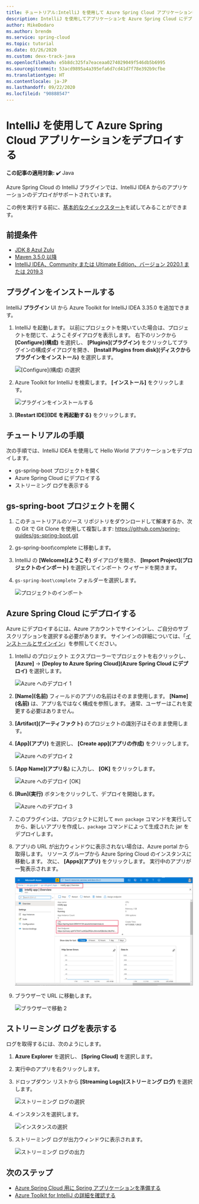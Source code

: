 ```yaml
---
title: チュートリアル:IntelliJ を使用して Azure Spring Cloud アプリケーションをデプロイする
description: IntelliJ を使用してアプリケーションを Azure Spring Cloud にデプロイします。
author: MikeDodaro
ms.author: brendm
ms.service: spring-cloud
ms.topic: tutorial
ms.date: 03/26/2020
ms.custom: devx-track-java
ms.openlocfilehash: e5b8dc325fa7eaceaa0274029049f546db5b6995
ms.sourcegitcommit: 53acd9895a4a395efa6d7cd41d7f78e392b9cfbe
ms.translationtype: HT
ms.contentlocale: ja-JP
ms.lasthandoff: 09/22/2020
ms.locfileid: "90888547"
---
```

# <a name="use-intellij-to-deploy-azure-spring-cloud-applications"></a>IntelliJ を使用して Azure Spring Cloud アプリケーションをデプロイする

**この記事の適用対象:** ✔️ Java

Azure Spring Cloud の IntelliJ プラグインでは、IntelliJ IDEA からのアプリケーションのデプロイがサポートされています。  

この例を実行する前に、[基本的なクイックスタート](spring-cloud-quickstart.md)を試してみることができます。

## <a name="prerequisites"></a>前提条件
* [JDK 8 Azul Zulu](https://docs.microsoft.com/java/azure/jdk/java-jdk-install?view=azure-java-stable&preserve-view=true)
* [Maven 3.5.0 以降](https://maven.apache.org/download.cgi)
* [IntelliJ IDEA、Community または Ultimate Edition、バージョン 2020.1 または 2019.3](https://www.jetbrains.com/idea/download/#section=windows)

## <a name="install-the-plug-in"></a>プラグインをインストールする
IntelliJ **プラグイン** UI から Azure Toolkit for IntelliJ IDEA 3.35.0 を追加できます。

1. IntelliJ を起動します。  以前にプロジェクトを開いていた場合は、プロジェクトを閉じて、ようこそダイアログを表示します。 右下のリンクから **[Configure]\(構成\)** を選択し、 **[Plugins]\(プラグイン\)** をクリックしてプラグインの構成ダイアログを開き、 **[Install Plugins from disk]\(ディスクからプラグインをインストール\)** を選択します。

    ![[Configure]\(構成\) の選択](media/spring-cloud-intellij-howto/configure-plugin-1.png)

1. Azure Toolkit for IntelliJ を検索します。  **[インストール]** をクリックします。

    ![プラグインをインストールする](media/spring-cloud-intellij-howto/install-plugin.png)

1. **[Restart IDE]\(IDE を再起動する\)** をクリックします。

## <a name="tutorial-procedures"></a>チュートリアルの手順
次の手順では、IntelliJ IDEA を使用して Hello World アプリケーションをデプロイします。

* gs-spring-boot プロジェクトを開く
* Azure Spring Cloud にデプロイする
* ストリーミング ログを表示する

## <a name="open-gs-spring-boot-project"></a>gs-spring-boot プロジェクトを開く

1. このチュートリアルのソース リポジトリをダウンロードして解凍するか、次の Git で Git Clone を使用して複製します: https://github.com/spring-guides/gs-spring-boot.git 
1. gs-spring-boot\complete に移動します。
1. IntelliJ の **[Welcome]\(ようこそ\)** ダイアログを開き、 **[Import Project]\(プロジェクトのインポート\)** を選択してインポート ウィザードを開きます。
1. `gs-spring-boot\complete` フォルダーを選択します。

    ![プロジェクトのインポート](media/spring-cloud-intellij-howto/import-project-1.png)

## <a name="deploy-to-azure-spring-cloud"></a>Azure Spring Cloud にデプロイする
Azure にデプロイするには、Azure アカウントでサインインし、ご自分のサブスクリプションを選択する必要があります。  サインインの詳細については、「[インストールとサインイン](https://docs.microsoft.com/azure/developer/java/toolkit-for-intellij/create-hello-world-web-app#installation-and-sign-in)」を参照してください。

1. IntelliJ のプロジェクト エクスプローラーでプロジェクトを右クリックし、 **[Azure]**  ->  **[Deploy to Azure Spring Cloud]\(Azure Spring Cloud にデプロイ\)** を選択します。

    ![Azure へのデプロイ 1](media/spring-cloud-intellij-howto/deploy-to-azure-1.png)

1. **[Name]\(名前\)** フィールドのアプリの名前はそのまま使用します。 **[Name]\(名前\)** は、アプリ名ではなく構成を参照します。 通常、ユーザーはこれを変更する必要はありません。
1. **[Artifact]\(アーティファクト\)** のプロジェクトの識別子はそのまま使用します。
1. **[App]\(アプリ\)** を選択し、 **[Create app]\(アプリの作成\)** をクリックします。

    ![Azure へのデプロイ 2](media/spring-cloud-intellij-howto/deploy-to-azure-2.png)

1. **[App Name]\(アプリ名\)** に入力し、 **[OK]** をクリックします。

    ![Azure へのデプロイ [OK]](media/spring-cloud-intellij-howto/deploy-to-azure-2a.png)

1. **[Run]\(実行\)** ボタンをクリックして、デプロイを開始します。 

    ![Azure へのデプロイ 3](media/spring-cloud-intellij-howto/deploy-to-azure-3.png)

1. このプラグインは、プロジェクトに対して `mvn package` コマンドを実行してから、新しいアプリを作成し、`package` コマンドによって生成された jar をデプロイします。

1. アプリの URL が出力ウィンドウに表示されない場合は、Azure portal から取得します。 リソース グループから Azure Spring Cloud のインスタンスに移動します。  次に、 **[Apps]\(アプリ\)** をクリックします。  実行中のアプリが一覧表示されます。

    ![テスト URL の取得](media/spring-cloud-intellij-howto/get-test-url.png)

1. ブラウザーで URL に移動します。

    ![ブラウザーで移動 2](media/spring-cloud-intellij-howto/navigate-in-browser-2.png)

## <a name="show-streaming-logs"></a>ストリーミング ログを表示する
ログを取得するには、次のようにします。
1. **Azure Explorer** を選択し、 **[Spring Cloud]** を選択します。
1. 実行中のアプリを右クリックします。
1. ドロップダウン リストから **[Streaming Logs]\(ストリーミング ログ\)** を選択します。

    ![ストリーミング ログの選択](media/spring-cloud-intellij-howto/streaming-logs.png)

1. インスタンスを選択します。

    ![インスタンスの選択](media/spring-cloud-intellij-howto/select-instance.png)

1. ストリーミング ログが出力ウィンドウに表示されます。

    ![ストリーミング ログの出力](media/spring-cloud-intellij-howto/streaming-log-output.png)

## <a name="next-steps"></a>次のステップ
* [Azure Spring Cloud 用に Spring アプリケーションを準備する](https://docs.microsoft.com/azure/spring-cloud/spring-cloud-tutorial-prepare-app-deployment)
* [Azure Toolkit for IntelliJ の詳細を確認する](https://docs.microsoft.com/azure/developer/java/toolkit-for-intellij/)
